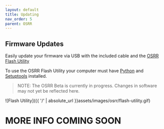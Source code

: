 ```yaml
---
layout: default
title: Updating
nav_order: 5
parent: OSRR
---
```


## Firmware Updates

Easily update your firmware via USB with the included cable and the [OSRR Flash Utility](./)

To use the OSRR Flash Utility your computer must have [Python](https://www.python.org/downloads/) and [Setuptools](https://setuptools.readthedocs.io/en/latest/userguide/quickstart.html) installed.

> NOTE: The OSRR Beta is currently in progress. Changes in software may not yet be reflected here.

![Flash Utility]({{ '/' | absolute_url }}assets/images/osrr/flash-utility.gif)

# MORE INFO COMING SOON
